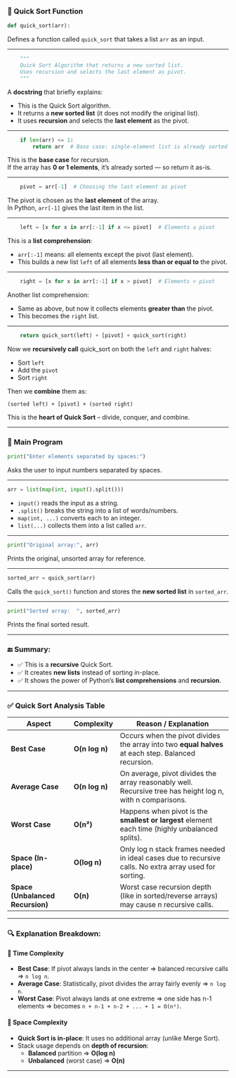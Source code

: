 ### 🔹 Quick Sort Function

```python
def quick_sort(arr):
```

Defines a function called `quick_sort` that takes a list `arr` as an input.

---

```python
    """
    Quick Sort Algorithm that returns a new sorted list.
    Uses recursion and selects the last element as pivot.
    """
```

A **docstring** that briefly explains:

- This is the Quick Sort algorithm.
- It returns a **new sorted list** (it does not modify the original list).
- It uses **recursion** and selects the **last element** as the pivot.

---

```python
    if len(arr) <= 1:
        return arr  # Base case: single-element list is already sorted
```

This is the **base case** for recursion.  
If the array has **0 or 1 elements**, it’s already sorted — so return it as-is.

---

```python
    pivot = arr[-1]  # Choosing the last element as pivot
```

The pivot is chosen as the **last element** of the array.  
In Python, `arr[-1]` gives the last item in the list.

---

```python
    left = [x for x in arr[:-1] if x <= pivot]  # Elements ≤ pivot
```

This is a **list comprehension**:

- `arr[:-1]` means: all elements except the pivot (last element).
- This builds a new list `left` of all elements **less than or equal to** the pivot.

---

```python
    right = [x for x in arr[:-1] if x > pivot]  # Elements > pivot
```

Another list comprehension:

- Same as above, but now it collects elements **greater than** the pivot.
- This becomes the `right` list.

---

```python
    return quick_sort(left) + [pivot] + quick_sort(right)
```

Now we **recursively call** quick_sort on both the `left` and `right` halves:

- Sort `left`
- Add the `pivot`
- Sort `right`

Then we **combine** them as:

```
(sorted left) + [pivot] + (sorted right)
```

This is the **heart of Quick Sort** – divide, conquer, and combine.

---

### 🔹 Main Program

```python
print("Enter elements separated by spaces:")
```

Asks the user to input numbers separated by spaces.

---

```python
arr = list(map(int, input().split()))
```

- `input()` reads the input as a string.
- `.split()` breaks the string into a list of words/numbers.
- `map(int, ...)` converts each to an integer.
- `list(...)` collects them into a list called `arr`.

---

```python
print("Original array:", arr)
```

Prints the original, unsorted array for reference.

---

```python
sorted_arr = quick_sort(arr)
```

Calls the `quick_sort()` function and stores the **new sorted list** in `sorted_arr`.

---

```python
print("Sorted array:  ", sorted_arr)
```

Prints the final sorted result.

---

### 🔚 Summary:

- ✅ This is a **recursive** Quick Sort.
- ✅ It creates **new lists** instead of sorting in-place.
- ✅ It shows the power of Python’s **list comprehensions** and **recursion**.

---

### ✅ **Quick Sort Analysis Table**

| **Aspect**        | **Complexity**        | **Reason / Explanation**                                                                                  |
|------------------|------------------------|-------------------------------------------------------------------------------------------------------------|
| **Best Case**     | **O(n log n)**         | Occurs when the pivot divides the array into two **equal halves** at each step. Balanced recursion.         |
| **Average Case**  | **O(n log n)**         | On average, pivot divides the array reasonably well. Recursive tree has height log n, with n comparisons.   |
| **Worst Case**    | **O(n²)**              | Happens when pivot is the **smallest or largest** element each time (highly unbalanced splits).             |
| **Space (In-place)**  | **O(log n)**     | Only log n stack frames needed in ideal cases due to recursive calls. No extra array used for sorting.      |
| **Space (Unbalanced Recursion)** | **O(n)** | Worst case recursion depth (like in sorted/reverse arrays) may cause n recursive calls.                    |

---

### 🔍 Explanation Breakdown:

#### 🔹 Time Complexity
- **Best Case**: If pivot always lands in the center ⇒ balanced recursive calls ⇒ `n log n`.
- **Average Case**: Statistically, pivot divides the array fairly evenly ⇒ `n log n`.
- **Worst Case**: Pivot always lands at one extreme ⇒ one side has n-1 elements ⇒ becomes `n + n-1 + n-2 + ... + 1 = O(n²)`.

#### 🔹 Space Complexity
- **Quick Sort is in-place**: It uses no additional array (unlike Merge Sort).
- Stack usage depends on **depth of recursion**:
  - **Balanced** partition ⇒ **O(log n)**
  - **Unbalanced** (worst case) ⇒ **O(n)**

---